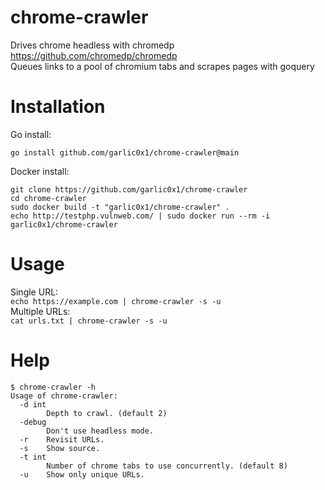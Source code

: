 # chrome-crawler
Drives chrome headless with chromedp https://github.com/chromedp/chromedp  
Queues links to a pool of chromium tabs and scrapes pages with goquery 

# Installation
Go install:  
```
go install github.com/garlic0x1/chrome-crawler@main
```  
Docker install:  
```
git clone https://github.com/garlic0x1/chrome-crawler
cd chrome-crawler
sudo docker build -t "garlic0x1/chrome-crawler" .
echo http://testphp.vulnweb.com/ | sudo docker run --rm -i garlic0x1/chrome-crawler
```

# Usage
Single URL:  
`echo https://example.com | chrome-crawler -s -u`  
Multiple URLs:  
`cat urls.txt | chrome-crawler -s -u`  

# Help
```
$ chrome-crawler -h
Usage of chrome-crawler:
  -d int
    	Depth to crawl. (default 2)
  -debug
    	Don't use headless mode.
  -r	Revisit URLs.
  -s	Show source.
  -t int
    	Number of chrome tabs to use concurrently. (default 8)
  -u	Show only unique URLs.
```
